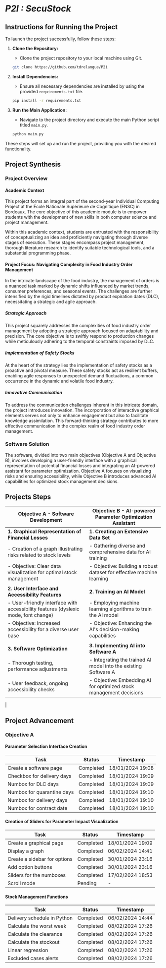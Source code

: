 # ***P2I : SecuStock***

## **Instructions for Running the Project**

To launch the project successfully, follow these steps:

1. **Clone the Repository:**
   - Clone the project repository to your local machine using Git.
   ```bash
   git clone https://github.com/tdrelangue/P2i
   ```

2. **Install Dependencies:**
   - Ensure all necessary dependencies are installed by using the provided `requirements.txt` file.
   ```bash
   pip install -r requirements.txt
   ```

3. **Run the Main Application:**
   - Navigate to the project directory and execute the main Python script titled `main.py`.
   ```bash
   python main.py
   ```

These steps will set up and run the project, providing you with the desired functionality.

## **Project Synthesis**

### **Project Overview**

#### **Academic Context**

This project forms an integral part of the second-year Individual Computing Project at the École Nationale Supérieure de Cognitique (ENSC) in Bordeaux. The core objective of this academic module is to empower students with the development of new skills in both computer science and project management.

Within this academic context, students are entrusted with the responsibility of conceptualizing an idea and proficiently navigating through diverse stages of execution. These stages encompass project management, thorough literature research to identify suitable technological tools, and a substantial programming phase.

#### **Project Focus: Navigating Complexity in Food Industry Order Management**

In the intricate landscape of the food industry, the management of orders is a nuanced task marked by dynamic shifts influenced by market trends, consumer preferences, and seasonal events. The challenges are further intensified by the rigid timelines dictated by product expiration dates (DLC), necessitating a strategic and agile approach.

##### **Strategic Approach**

This project squarely addresses the complexities of food industry order management by adopting a strategic approach focused on adaptability and precision. The core objective is to swiftly respond to production changes while meticulously adhering to the temporal constraints imposed by DLC.

##### **Implementation of Safety Stocks**

At the heart of the strategy lies the implementation of safety stocks as a proactive and pivotal measure. These safety stocks act as resilient buffers, enabling agile responses to unexpected demand fluctuations, a common occurrence in the dynamic and volatile food industry.

##### **Innovative Communication**

To address the communication challenges inherent in this intricate domain, the project introduces innovation. The incorporation of interactive graphical elements serves not only to enhance engagement but also to facilitate knowledge assimilation. This forward-thinking strategy contributes to more effective communication in the complex realm of food industry order management.

### **Software Solution**

The software, divided into two main objectives (Objective A and Objective B), involves developing a user-friendly interface with a graphical representation of potential financial losses and integrating an AI-powered assistant for parameter optimization. Objective A focuses on visualizing risks and ensuring accessibility, while Objective B introduces advanced AI capabilities for optimized stock management decisions.

## **Projects Steps**

| **Objective A - Software Development**| **Objective B - AI-powered Parameter Optimization Assistant**|
|---------------------------------------|--------------------------------------------------------------|
|**1. Graphical Representation of Financial Losses**| **1. Creating an Extensive Data Set**            |
| - Creation of a graph illustrating risks related to stock levels| - Gathering diverse and comprehensive data for AI training                                                                                        |
| - Objective: Clear data visualization for optimal stock management| - Objective: Building a robust dataset for effective machine learning                                                                             |
|                                             |                                                        |
| **2. User Interface and Accessibility Features**| **2. Training an AI Model**                        |
| - User-friendly interface with accessibility features (dyslexic mode, font change)| - Employing machine learning algorithms to train the AI model                                                              |
| - Objective: Increased accessibility for a diverse user base| - Objective: Enhancing the AI's decision-making capabilities                                                                                           |
|                                                 |                                                    |
| **3. Software Optimization**                    | **3. Implementing AI into Software A**             |
| - Thorough testing, performance adjustments     | - Integrating the trained AI model into the existing Software A                                                                                             |
| - User feedback, ongoing accessibility checks   | - Objective: Embedding AI for optimized stock management decisions                                                                                              |
|

## **Project Advancement**

### **Objective A**

#### **Parameter Selection Interface Creation**

| Task                                       | Status    | Timestamp            |
|--------------------------------------------|-----------|----------------------|
| Create a software page                     | Completed | 18/01/2024 19:08     |
| Checkbox for delivery days                 | Completed | 18/01/2024 19:09     |
| Numbox for DLC days                        | Completed | 18/01/2024 19:09     |
| Numbox for quarantine days                 | Completed | 18/01/2024 19:10     |
| Numbox for delivery days                   | Completed | 18/01/2024 19:10     |
| Numbox for contract date                   | Completed | 18/01/2024 19:10     |

#### **Creation of Sliders for Parameter Impact Visualization**

| Task                                       | Status    | Timestamp            |
|--------------------------------------------|-----------|----------------------|
| Create a graphical page                    | Completed | 18/01/2024 19:09     |
| Display a graph                            | Completed | 06/02/2024 14:41     |
| Create a sidebar for options               | Completed | 30/01/2024 23:16     |
| Add option buttons                         | Completed | 30/01/2024 23:16     |
| Sliders for the numboxes                   | Completed | 17/02/2024 18:53     |
| Scroll mode                                |  Pending  | -                    |

#### **Stock Management Functions**

| Task                                    | Status   | Timestamp            |
|-----------------------------------------|----------|----------------------|
| Delivery schedule in Python             | Completed| 06/02/2024 14:44     |
| Calculate the worst week                | Completed| 08/02/2024 17:26     |
| Calculate the clearance                 | Completed| 08/02/2024 17:26     |
| Calculate the stockout                  | Completed| 08/02/2024 17:26     |
| Linear regression                       | Completed| 08/02/2024 17:26     |
| Excluded cases alerts                   | Completed| 08/02/2024 17:26     |